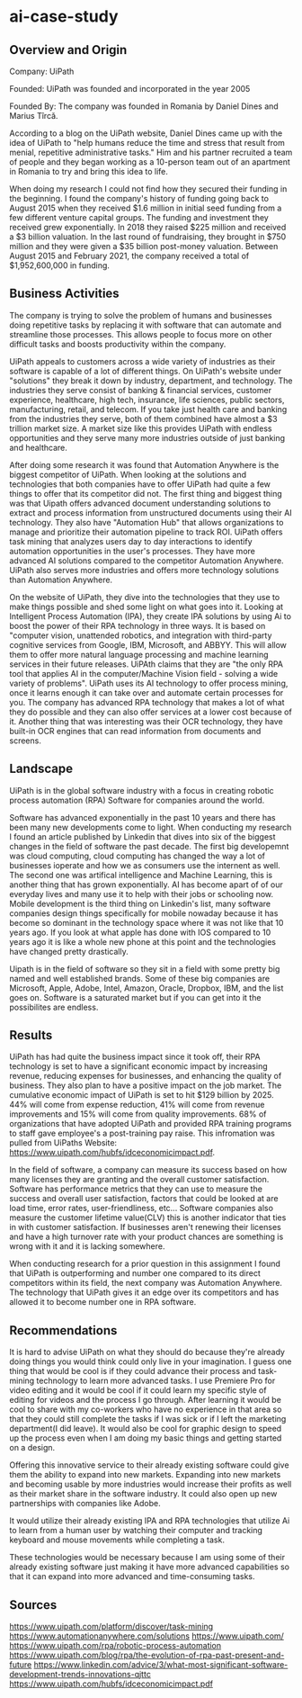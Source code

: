 # ai-case-study

## Overview and Origin
Company: UiPath

Founded: UiPath was founded and incorporated in the year 2005 

Founded By: The company was founded in Romania by Daniel Dines and Marius Tîrcă.

According to a blog on the UiPath website, Daniel Dines came up with the idea of UiPath to "help humans reduce the time and stress that result from menial, repetitive administrative tasks." Him and his partner recruited a team of people and they began working as a 10-person team out of an apartment in Romania to try and bring this idea to life.

When doing my research I could not find how they secured their funding in the beginning. I found the company's history of funding going back to August 2015 when they received $1.6 million in initial seed funding from a few different venture capital groups. The funding and investment they received grew exponentially. In 2018 they raised $225 million and received a $3 billion valuation. In the last round of fundraising, they brought in $750 million and they were given a $35 billion post-money valuation. Between August 2015 and February 2021, the company received a total of $1,952,600,000 in funding.

## Business Activities
The company is trying to solve the problem of humans and businesses doing repetitive tasks by replacing it with software that can automate and streamline those processes. This allows people to focus more on other difficult tasks and boosts productivity within the company.

UiPath appeals to customers across a wide variety of industries as their software is capable of a lot of different things. On UiPath's website under "solutions" they break it down by industry, department, and technology. The industries they serve consist of banking & financial services, customer experience, healthcare, high tech, insurance, life sciences, public sectors, manufacturing, retail, and telecom. If you take just health care and banking from the industries they serve, both of them combined have almost a $3 trillion market size. A market size like this provides UiPath with endless opportunities and they serve many more industries outside of just banking and healthcare.

After doing some research it was found that Automation Anywhere is the biggest competitor of UiPath. When looking at the solutions and technologies that both companies have to offer UiPath had quite a few things to offer that its competitor did not. The first thing and biggest thing was that Uipath offers advanced document understanding solutions to extract and process information from unstructured documents using their AI technology. They also have "Automation Hub" that allows organizations to manage and prioritize their automation pipeline to track ROI. UiPath offers task mining that analyzes users day to day interactions to identify automation opportunities in the user's processes. They have more advanced AI solutions compared to the competitor Automation Anywhere. UiPath also serves more industries and offers more technology solutions than Automation Anywhere. 

On the website of UiPath, they dive into the technologies that they use to make things possible and shed some light on what goes into it. Looking at Intelligent Process Automation (IPA), they create IPA solutions by using Ai to boost the power of their RPA technology in three ways. It is based on "computer vision, unattended robotics, and integration with third-party cognitive services from Google, IBM, Microsoft, and ABBYY. This will allow them to offer more natural language processing and machine learning services in their future releases. UiPAth claims that they are "the only RPA tool that applies AI in the computer/Machine Vision field - solving a wide variety of problems". UiPath uses its AI technology to offer process mining, once it learns enough it can take over and automate certain processes for you. The company has advanced RPA technology that makes a lot of what they do possible and they can also offer services at a lower cost because of it. Another thing that was interesting was their OCR technology, they have built-in OCR engines that can read information from documents and screens.

## Landscape
UiPath is in the global software industry with a focus in creating robotic process automation (RPA) Software for companies around the world. 

Software has advanced exponentially in the past 10 years and there has been many new developments come to light. When conducting my research I found an article published by Linkedin that dives into six of the biggest changes in the field of software the past decade. The first big developemnt was cloud computing, cloud computing has changed the way a lot of businesses ioperate and how we as consumers use the internent as well. The second one was artifical intelligence and Machine Learning, this is another thing that has grown exponentially. AI has become apart of of our everyday lives and many use it to help with their jobs or schooling now. Mobile development is the third thing on Linkedin's list, many software companies design things specifically for mobile nowaday because it has become so dominant in the technology space where it was not like that 10 years ago. If you look at what apple has done with IOS compared to 10 years ago it is like a whole new phone at this point and the technologies have changed pretty drastically. 

Uipath is in the field of software so they sit in a field with some pretty big named and well established brands. Some of these big companies are Microsoft, Apple, Adobe, Intel, Amazon, Oracle, Dropbox, IBM, and the list goes on. Software is a saturated market but if you can get into it the possibilites are endless. 

## Results 
UiPath has had quite the business impact since it took off, their RPA technology is set to have a significant economic impact by increasing revenue, reducing expenses for businesses, and enhancing the quality of business. They also plan to have a positive impact on the job market. The cumulative economic impact of UiPath is set to hit $129 billion by 2025. 44% will come from expense reduction, 41% will come from revenue improvements and 15% will come from quality improvements. 68% of organizations that have adopted UiPath and provided RPA training programs to staff gave employee's a post-training pay raise. This infromation was pulled from UiPaths Website: https://www.uipath.com/hubfs/idceconomicimpact.pdf.

In the field of software, a company can measure its success based on how many licenses they are granting and the overall customer satisfaction. Software has performance metrics that they can use to measure the success and overall user satisfaction, factors that could be looked at are load time, error rates, user-friendliness, etc... Software companies also measure the customer lifetime value(CLV) this is another indicator that ties in with customer satisfaction. If businesses aren't renewing their licenses and have a high turnover rate with your product chances are something is wrong with it and it is lacking somewhere.

When conducting research for a prior question in this assignment I found that UiPath is outperforming and number one compared to its direct competitors within its field, the next company was Automation Anywhere. The technology that UiPath gives it an edge over its competitors and has allowed it to become number one in RPA software.

## Recommendations
It is hard to advise UiPath on what they should do because they're already doing things you would think could only live in your imagination. I guess one thing that would be cool is if they could advance their process and task-mining technology to learn more advanced tasks. I use Premiere Pro for video editing and it would be cool if it could learn my specific style of editing for videos and the process I go through. After learning it would be cool to share with my co-workers who have no experience in that area so that they could still complete the tasks if I was sick or if I left the marketing department(I did leave). It would also be cool for graphic design to speed up the process even when I am doing my basic things and getting started on a design.

Offering this innovative service to their already existing software could give them the ability to expand into new markets. Expanding into new markets and becoming usable by more industries would increase their profits as well as their market share in the software industry. It could also open up new partnerships with companies like Adobe. 

It would utilize their already existing IPA and RPA technologies that utilize Ai to learn from a human user by watching their computer and tracking keyboard and mouse movements while completing a task. 

These technologies would be necessary because I am using some of their already existing software just making it have more advanced capabilities so that it can expand into more advanced and time-consuming tasks. 

## Sources
https://www.uipath.com/platform/discover/task-mining https://www.automationanywhere.com/solutions https://www.uipath.com/ https://www.uipath.com/rpa/robotic-process-automation https://www.uipath.com/blog/rpa/the-evolution-of-rpa-past-present-and-future https://www.linkedin.com/advice/3/what-most-significant-software-development-trends-innovations-qjttc https://www.uipath.com/hubfs/idceconomicimpact.pdf 